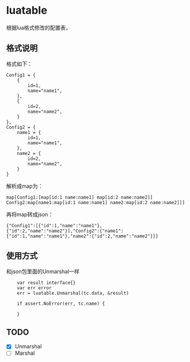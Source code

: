 # luatable
根据lua格式修改的配置表，

## 格式说明

格式如下：

```
Config1 = {
    {
        id=1,
        name="name1",
    },
    {
        id=2,
        name="name2",
    }
},
Config2 = {
    name1 = {
        id=1,
        name="name1",
    },
    name2 = {
        id=2,
        name="name2",
    }
}
```

解析成map为：

```
map[Config1:[map[id:1 name:name1] map[id:2 name:name2]] Config2:map[name1:map[id:1 name:name1] name2:map[id:2 name:name2]]]
```

再将map转成json：

```
{"Config1":[{"id":1,"name":"name1"},{"id":2,"name":"name2"}],"Config2":{"name1":{"id":1,"name":"name1"},"name2":{"id":2,"name":"name2"}}}
```

## 使用方式

和json包里面的Unmarshal一样

```
	var result interface{}
    var err error
    err = luatable.Unmarshal(tc.data, &result)

    if assert.NoError(err, tc.name) {
        
    }
```


## TODO

- [x] Unmarshal
- [ ] Marshal
